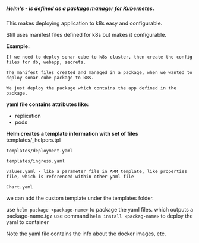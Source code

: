 ##### Helm's - is defined as a package manager for Kubernetes.
This makes deploying application to k8s easy and configurable.

Still uses manifest files defined for k8s but makes it configurable.

**Example:**

    If we need to deploy sonar-cube to k8s cluster, then create the config files for db, webapp, secrets.
    
    The manifest files created and managed in a package, when we wanted to deploy sonar-cube package to k8s.
    
    We just deploy the package which contains the app defined in the package.
  
  
**yaml file contains attributes like:**
  - replication
  - pods
  
  
**Helm creates a template information with set of files**
    templates/_helpers.tpl
    
    templates/deployment.yaml
    
    templates/ingress.yaml
    
    values.yaml - like a parameter file in ARM template, like properties file, which is referenced within other yaml file
    
    Chart.yaml
    
we can add the custom template under the templates folder.
  
  use ```helm package <package-name>``` to package the yaml files. which outputs a package-name.tgz
  use command ```helm install <packag-name>``` to deploy the yaml to container
  
  Note the yaml file contains the info about the docker images, etc.
  
  
